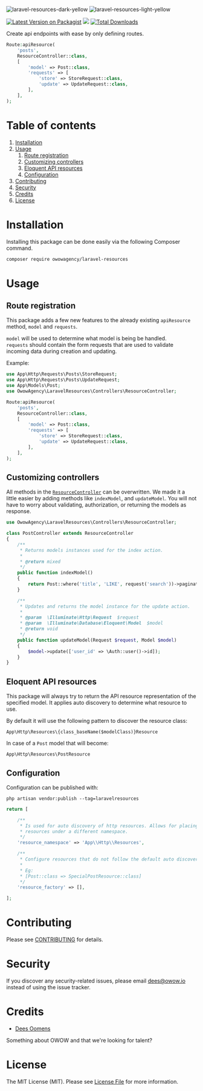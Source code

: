

![laravel-resources-dark-yellow](https://user-images.githubusercontent.com/45201651/168611579-ab08c395-d4fd-4e97-b9d8-3e78e6cb1beb.png#gh-dark-mode-only)
![laravel-resources-light-yellow](https://user-images.githubusercontent.com/45201651/168611772-2504e3dd-2e78-46da-adf4-fcbbbf287154.png#gh-light-mode-only)



[![Latest Version on Packagist](https://img.shields.io/packagist/v/owowagency/laravel-resources.svg?style=flat-square)](https://packagist.org/packages/spatie/laravel-permission)
![](https://github.com/owowagency/package-name/workflows/Run%20Tests/badge.svg?branch=master)
[![Total Downloads](https://img.shields.io/packagist/dt/owowagency/laravel-resources.svg?style=flat-square)](https://packagist.org/packages/owowagency/laravel-resources)

Create api endpoints with ease by only defining routes.

```php
Route:apiResource(
    'posts',
    ResourceController::class,
    [
        'model' => Post::class,
        'requests' => [
            'store' => StoreRequest::class,
            'update' => UpdateRequest::class,
        ],
    ],
);
```

# Table of contents

1. [Installation](#installation)
2. [Usage](#usage)
    1. [Route registration](#route-registration)
    2. [Customizing controllers](#customizing-controllers)
    3. [Eloquent API resources](#eloquent-api-resources)
    4. [Configuration](#configuration)
3. [Contributing](#contributing)
4. [Security](#security)
5. [Credits](#credits)
6. [License](#license)

# Installation

Installing this package can be done easily via the following Composer command.

```bash
composer require owowagency/laravel-resources
```

# Usage

## Route registration

This package adds a few new features to the already existing `apiResource` method, `model` and `requests`.

`model` will be used to determine what model is being be handled. <br>
`requests` should contain the form requests that are used to validate incoming data during creation and updating.


Example:
```php
use App\Http\Requests\Posts\StoreRequest;
use App\Http\Requests\Posts\UpdateRequest;
use App\Models\Post;
use OwowAgency\LaravelResources\Controllers\ResourceController;

Route:apiResource(
    'posts',
    ResourceController::class,
    [
        'model' => Post::class,
        'requests' => [
            'store' => StoreRequest::class,
            'update' => UpdateRequest::class,
        ],
    ],
);
```

## Customizing controllers

All methods in the [`ResourceController`](https://github.com/owowagency/laravel-resources/blob/master/src/Controllers/ResourceController.php) can be overwritten. We made it a little easier by adding methods like `indexModel`, and `updateModel`. You will not have to worry about validating, authorization, or returning the models as response.

```php
use OwowAgency\LaravelResources\Controllers\ResourceController;

class PostController extends ResourceController
{
    /**
     * Returns models instances used for the index action.
     * 
     * @return mixed
     */
    public function indexModel()
    {
        return Post::where('title', 'LIKE', request('search'))->paginate();
    }

    /**
     * Updates and returns the model instance for the update action.
     * 
     * @param  \Illuminate\Http\Request  $request
     * @param  \Illuminate\Database\Eloquent\Model  $model
     * @return void
     */
    public function updateModel(Request $request, Model $model)
    {
        $model->update(['user_id' => \Auth::user()->id]);
    }
}
```

## Eloquent API resources

This package will always try to return the API resource representation of the specified model. It applies auto discovery to determine what resource to use.

By default it will use the following pattern to discover the resource class:
```
App\Http\Resources\{class_baseName($modelClass)}Resource
```
In case of a `Post` model that will become:
```
App\Http\Resources\PostResource
```

## Configuration

Configuration can be published with:
```
php artisan vendor:publish --tag=laravelresources
```

```php
return [

    /**
     * Is used for auto discovery of http resources. Allows for placing
     * resources under a different namespace.
     */
    'resource_namespace' => 'App\\Http\\Resources',

    /**
     * Configure resources that do not follow the default auto discovery rules.
     * 
     * Eg:
     * [Post::class => SpecialPostResource::class]
     */
    'resource_factory' => [],

];
```

# Contributing

Please see [CONTRIBUTING](https://github.com/owowagency/package-name/blob/main/CONTRIBUTING.md) for details.

# Security

If you discover any security-related issues, please email dees@owow.io instead of using the issue tracker.

# Credits

- [Dees Oomens](https://github.com/dees040)

Something about OWOW and that we're looking for talent?

# License

The MIT License (MIT). Please see [License File](https://github.com/owowagency/package-name/blob/main/LICENSE.md) for more information.

